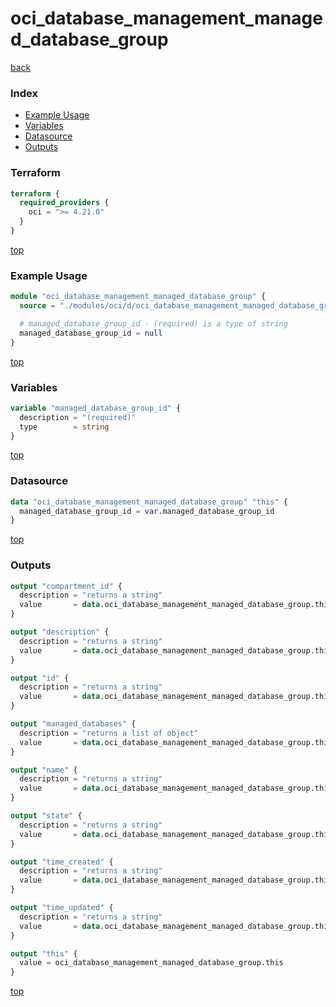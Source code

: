 # oci_database_management_managed_database_group

[back](../oci.md)

### Index

- [Example Usage](#example-usage)
- [Variables](#variables)
- [Datasource](#datasource)
- [Outputs](#outputs)

### Terraform

```terraform
terraform {
  required_providers {
    oci = ">= 4.21.0"
  }
}
```

[top](#index)

### Example Usage

```terraform
module "oci_database_management_managed_database_group" {
  source = "./modules/oci/d/oci_database_management_managed_database_group"

  # managed_database_group_id - (required) is a type of string
  managed_database_group_id = null
}
```

[top](#index)

### Variables

```terraform
variable "managed_database_group_id" {
  description = "(required)"
  type        = string
}
```

[top](#index)

### Datasource

```terraform
data "oci_database_management_managed_database_group" "this" {
  managed_database_group_id = var.managed_database_group_id
}
```

[top](#index)

### Outputs

```terraform
output "compartment_id" {
  description = "returns a string"
  value       = data.oci_database_management_managed_database_group.this.compartment_id
}

output "description" {
  description = "returns a string"
  value       = data.oci_database_management_managed_database_group.this.description
}

output "id" {
  description = "returns a string"
  value       = data.oci_database_management_managed_database_group.this.id
}

output "managed_databases" {
  description = "returns a list of object"
  value       = data.oci_database_management_managed_database_group.this.managed_databases
}

output "name" {
  description = "returns a string"
  value       = data.oci_database_management_managed_database_group.this.name
}

output "state" {
  description = "returns a string"
  value       = data.oci_database_management_managed_database_group.this.state
}

output "time_created" {
  description = "returns a string"
  value       = data.oci_database_management_managed_database_group.this.time_created
}

output "time_updated" {
  description = "returns a string"
  value       = data.oci_database_management_managed_database_group.this.time_updated
}

output "this" {
  value = oci_database_management_managed_database_group.this
}
```

[top](#index)